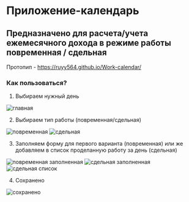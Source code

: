 # Приложение-календарь

## Предназначено для расчета/учета ежемесячного дохода в режиме работы повременная / сдельная

Протопип - https://ruyy564.github.io/Work-calendar/

### Как пользоваться?

1) Выбираем нужный день

![главная](https://user-images.githubusercontent.com/87094243/221431306-da8dc0b6-4d02-4af2-9264-cd6423ab0eed.png)

2) Выбираем тип работы (повременная/сдельная)

![повременная](https://user-images.githubusercontent.com/87094243/221431643-0aeb4dd0-51d7-4d96-a501-b1cad6ec69d5.png)
![сдельная](https://user-images.githubusercontent.com/87094243/221431650-bfd544dc-9786-4834-a682-39a9408f2dd4.png)

3) Заполняем форму для первого варианта (повременная) или же добавляем в список проделанную работу за день (сдельная)

![повременная заполненная](https://user-images.githubusercontent.com/87094243/221431677-280eba55-7285-4c9f-9d06-4f5aa50e9f1d.png)
![сдельная заполненная](https://user-images.githubusercontent.com/87094243/221431695-3fb571f9-4b07-4489-85ca-0232394c3f55.png)
![сдельная список](https://user-images.githubusercontent.com/87094243/221431718-c1556dc1-c366-4a30-8d11-88da8253f000.png)

4) Сохранено

![сохранено](https://user-images.githubusercontent.com/87094243/221431730-5547d2bd-ea47-4a52-a3a2-599df30d6daa.png)
